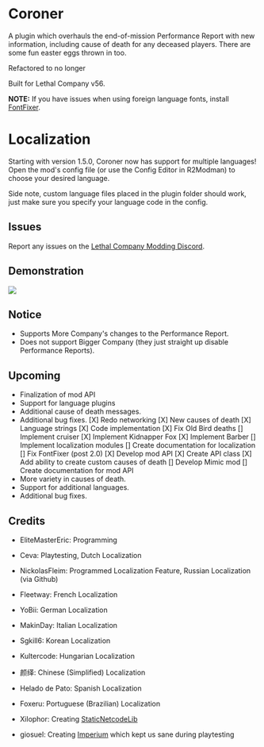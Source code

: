 # Coroner

A plugin which overhauls the end-of-mission Performance Report with new information, including cause of death for any deceased players. There are some fun easter eggs thrown in too.

Refactored to no longer

Built for Lethal Company v56.

**NOTE:** If you have issues when using foreign language fonts, install [FontFixer](https://thunderstore.io/c/lethal-company/p/EliteMasterEric/FontFixer/).

# Localization

Starting with version 1.5.0, Coroner now has support for multiple languages! Open the mod's config file (or use the Config Editor in R2Modman) to choose your desired language.

Side note, custom language files placed in the plugin folder should work, just make sure you specify your language code in the config.

## Issues
Report any issues on the [Lethal Company Modding Discord](https://discord.com/channels/1168655651455639582/1180049504418930709).

## Demonstration
![](https://raw.githubusercontent.com/EliteMasterEric/Coroner/master/Art/Nutcracker.png)

## Notice
- Supports More Company's changes to the Performance Report.
- Does not support Bigger Company (they just straight up disable Performance Reports).

## Upcoming
- Finalization of mod API
- Support for language plugins
- Additional cause of death messages.
- Additional bug fixes.
[X] Redo networking
[X] New causes of death
    [X] Language strings
    [X] Code implementation
    [X] Fix Old Bird deaths
    [] Implement cruiser
    [X] Implement Kidnapper Fox
    [X] Implement Barber
[] Implement localization modules
    [] Create documentation for localization
[] Fix FontFixer (post 2.0)
[X] Develop mod API
    [X] Create API class
    [X] Add ability to create custom causes of death
    [] Develop Mimic mod
    [] Create documentation for mod API
- More variety in causes of death.
- Support for additional languages.
- Additional bug fixes.

## Credits
- EliteMasterEric: Programming
- Ceva: Playtesting, Dutch Localization

- NickolasFleim: Programmed Localization Feature, Russian Localization (via Github)
- Fleetway: French Localization
- YoBii: German Localization
- MakinDay: Italian Localization
- Sgkill6: Korean Localization
- Kultercode: Hungarian Localization
- 颜绎: Chinese (Simplified) Localization
- Helado de Pato: Spanish Localization
- Foxeru: Portuguese (Brazilian) Localization

- Xilophor: Creating [StaticNetcodeLib](https://github.com/Xilophor/StaticNetcodeLib)
- giosuel: Creating [Imperium](https://thunderstore.io/c/lethal-company/p/giosuel/Imperium/) which kept us sane during playtesting